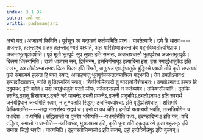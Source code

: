 ```yaml
---
index: 3.1.97
sutra: अचो यत्‌
vritti: padamanjari
---
```


 अचो यत्॥ अज्ग्रहणं किमिति। पूर्वसूत्र एव यद्ग्रहणं कर्तव्यमिति प्रश्नः। यावतेत्यादि। द्वये हि धातवः----अजन्ताः, हलन्ताश्च। तत्र हलन्ताद् ण्यतं वक्ष्यति, अतः पारिशेष्यादजन्तादेव यद्भविष्यतीत्यभिप्रायः। अजन्तभूतपूर्वादपीति। पूर्व भूतो भूतपूर्वः सुप् सुपाऽ इति समासः, अजन्तश्चासौ भूतपूर्वश्च अजन्तभूतपूर्वः। दित्स्यं धित्स्यमिति। दाञो धाञश्च सन्, द्विर्वचनम्, ठ्सनिमीमाघुऽ इत्यादिना इस, ठ्सः स्यार्द्धधातुकेऽ इति तत्वम्, ठत्र लोपोऽभ्यासम्यऽ दित्स धित्स इति स्थिते, अनुत्पन्न एवार्द्धधातुके बुद्धिस्थे एवातो लोपे कृते सम्प्रत्ययं कृते सम्प्रत्ययं हलन्त हि ण्यत् स्याद्; अज्ग्रहणातु भूतपूर्वमजन्तत्वमाश्रित्य यद्भवति। तेन ठ्यतोऽनावःऽ इत्याद्यौदातत्वम्, ण्यति तु तित्स्वरितं स्यात्। चिकीर्ष्यमित्यादौ तु ण्यद्यतोर्विशेषाभावः। ठ्यतोऽनावःऽ इत्यत्र हि ठ्द्व्यचःऽ इति वर्तते। यदा त्वाद्धंधातुके परतो लोपः, तदैतदज्ग्रहणं न कर्तव्यमेव। तकिशसीत्यादि। ठ्तकि हसनेऽ,ठ्शसु हिसायाम्ऽ,ठ्चते चदे याचनेऽ,ठ्यती प्रयत्नेऽ,ठ्जनी प्रादुर्भावेऽ,ठ्यतोऽनावःऽ इति स्वरार्थ जनेर्यद्विधानं जन्यमिति रूपम्, न तु ण्यतापि सिद्धम्; ठ्जनिवध्योश्चऽ इति वृद्धिप्रतिषेधात्। शसिमपि केचित्पठन्ति-----तद्वा नाराशंस्यं राद्व्यं च। हनो वा वध चेति। हन्तेर्वा यत्प्रत्ययो भवति, तत्सन्नियोगेन च वधादेशः। वध्यमिति। तद्धितान्तो वा पुनरेष भविष्यति---वधमर्हतीति वध्यः, ठ्दण्डादिभ्यःऽ इति यत्।यदि तद्धितः, समासो न प्राप्नोति---असिवध्यः, मुसलवध्य इति, कृति पुनः सति ठ्कॄतृकरणे कृता बहुलम्ऽ इति समासः सिद्धो भवति। घात्यमिति। ठ्हनस्तोचिण्णलोःऽ इति तत्वम्, ठ्हो हन्तेर्ञ्णिन्नेषुऽ इति कुत्वम्॥